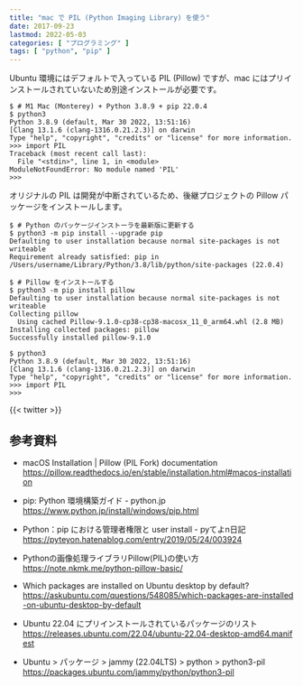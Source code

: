 ```yaml
---
title: "mac で PIL (Python Imaging Library) を使う"
date: 2017-09-23
lastmod: 2022-05-03
categories: [ "プログラミング" ]
tags: [ "python", "pip" ]
---
```


Ubuntu 環境にはデフォルトで入っている PIL (Pillow) ですが、mac にはプリインストールされていないため別途インストールが必要です。

```console
$ # M1 Mac (Monterey) + Python 3.8.9 + pip 22.0.4
$ python3
Python 3.8.9 (default, Mar 30 2022, 13:51:16) 
[Clang 13.1.6 (clang-1316.0.21.2.3)] on darwin
Type "help", "copyright", "credits" or "license" for more information.
>>> import PIL
Traceback (most recent call last):
  File "<stdin>", line 1, in <module>
ModuleNotFoundError: No module named 'PIL'
>>>
```

オリジナルの PIL は開発が中断されているため、後継プロジェクトの Pillow パッケージをインストールします。

```console
$ # Python のパッケージインストーラを最新版に更新する
$ python3 -m pip install --upgrade pip
Defaulting to user installation because normal site-packages is not writeable
Requirement already satisfied: pip in /Users/username/Library/Python/3.8/lib/python/site-packages (22.0.4)

$ # Pillow をインストールする
$ python3 -m pip install pillow
Defaulting to user installation because normal site-packages is not writeable
Collecting pillow
  Using cached Pillow-9.1.0-cp38-cp38-macosx_11_0_arm64.whl (2.8 MB)
Installing collected packages: pillow
Successfully installed pillow-9.1.0

$ python3
Python 3.8.9 (default, Mar 30 2022, 13:51:16) 
[Clang 13.1.6 (clang-1316.0.21.2.3)] on darwin
Type "help", "copyright", "credits" or "license" for more information.
>>> import PIL
>>>
```

{{< twitter >}}

## 参考資料
- macOS Installation | Pillow (PIL Fork) documentation<br />
  <span style="word-break: break-all;">
  https://pillow.readthedocs.io/en/stable/installation.html#macos-installation
  </span>

- pip: Python 環境構築ガイド - python.jp<br />
  <span style="word-break: break-all;">
  https://www.python.jp/install/windows/pip.html
  </span>

- Python：pip における管理者権限と user install - pyてよn日記<br />
  <span style="word-break: break-all;">
  https://pyteyon.hatenablog.com/entry/2019/05/24/003924
  </span>

- Pythonの画像処理ライブラリPillow(PIL)の使い方<br />
  <span style="word-break: break-all;">
  https://note.nkmk.me/python-pillow-basic/
  </span>

- Which packages are installed on Ubuntu desktop by default?<br />
  <span style="word-break: break-all;">
  https://askubuntu.com/questions/548085/which-packages-are-installed-on-ubuntu-desktop-by-default
  </span>

- Ubuntu 22.04 にプリインストールされているパッケージのリスト<br />
  <span style="word-break: break-all;">
  https://releases.ubuntu.com/22.04/ubuntu-22.04-desktop-amd64.manifest
  </span>

- Ubuntu > パッケージ > jammy (22.04LTS) > python > python3-pil<br />
  <span style="word-break: break-all;">
  https://packages.ubuntu.com/jammy/python/python3-pil
  </span>
